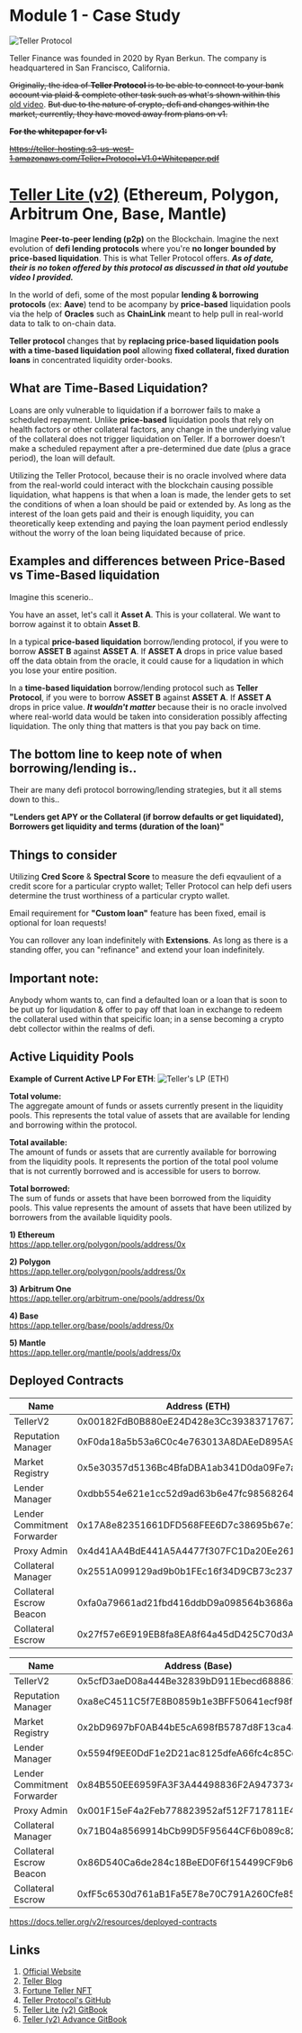 # Module 1 - Case Study

![Teller Protocol](https://pbs.twimg.com/profile_banners/1211074807975907328/1699023894/1500x500)

Teller Finance was founded in 2020 by Ryan Berkun. The company is headquartered in San Francisco, California.

~~Originally, the idea of **Teller Protocol** is to be able to connect to your bank account via plaid & complete other task such as what's shown within this~~ [old video](https://youtu.be/vGSpfIr6Cms).
~~But due to the nature of crypto, defi and changes within the market, currently, they have moved away from plans on v1.~~

~~**For the whitepaper for v1:**~~

~~https://teller-hosting.s3-us-west-1.amazonaws.com/Teller+Protocol+V1.0+Whitepaper.pdf~~

# [Teller Lite (v2)](https://docs.teller.org/teller-lite/) (Ethereum, Polygon, Arbitrum One, Base, Mantle)

Imagine **Peer-to-peer lending (p2p)** on the Blockchain. Imagine the next evolution of **defi lending protocols** where you're **no longer bounded by price-based liquidation**.
This is what Teller Protocol offers.
**_As of date, their is no token offered by this protocol as discussed in that old youtube video I provided._**


In the world of defi, some of the most popular **lending & borrowing protocols** (ex: **Aave**) tend to be acompany by **price-based** liquidation pools via the help of **Oracles** such as **ChainLink** meant to help pull in real-world data to talk to on-chain data.

**Teller protocol** changes that by **replacing price-based liquidation pools with a time-based liquidation pool** allowing **fixed collateral, fixed duration loans** in concentrated liquidity order-books.

## What are Time-Based Liquidation?
Loans are only vulnerable to liquidation if a borrower fails to make a scheduled repayment. Unlike **price-based** liquidation pools that rely on health factors or other collateral factors, any change in the underlying value of the collateral does not trigger liquidation on Teller. If a borrower doesn’t make a scheduled repayment after a pre-determined due date (plus a grace period), the loan will default.

Utilizing the Teller Protocol, because their is no oracle involved where data from the real-world could interact with the blockchain causing possible liquidation, what happens is that when a loan is made, the lender gets to set the conditions of when a loan should be paid or extended by. As long as the interest of the loan gets paid and their is enough liquidity, you can theoretically keep extending and paying the loan payment period endlessly without the worry of the loan being liquidated because of price.

## Examples and differences between Price-Based vs Time-Based liquidation

Imagine this scenerio..

You have an asset, let's call it **Asset A**. This is your collateral.
We want to borrow against it to obtain **Asset B**.

In a typical **price-based liquidation** borrow/lending protocol, if you were to borrow **ASSET B** against **ASSET A**. If **ASSET A** drops in price value based off the data obtain from the oracle, it could cause for a liqudation in which you lose your entire position.

In a **time-based liquidation** borrow/lending protocol such as **Teller Protocol**, if you were to borrow **ASSET B** against **ASSET A**. If **ASSET A** drops in price value. _**It wouldn't matter**_ because their is no oracle involved where real-world data would be taken into consideration possibly affecting liquidation. The only thing that matters is that you pay back on time.

## The bottom line to keep note of when borrowing/lending is..

Their are many defi protocol borrowing/lending strategies, but it all stems down to this..

**"Lenders get APY or the Collateral (if borrow defaults or get liquidated), Borrowers get liquidity and terms (duration of the loan)"**

## Things to consider

Utilizing **Cred Score** & **Spectral Score** to measure the defi eqvaulient of a credit score for a particular crypto wallet; Teller Protocol can help defi users determine the trust worthiness of a particular crypto wallet.

Email requirement for **"Custom loan"** feature has been fixed, email is optional for loan requests! 

You can rollover any loan indefinitely with **Extensions**. As long as there is a standing offer, you can "refinance" and extend your loan indefinitely. 

## Important note:

Anybody whom wants to, can find a defaulted loan or a loan that is soon to be put up for liqudation & offer to pay off that loan in exchange to redeem the collateral used within that speicific loan; in a sense becoming a crypto debt collector within the realms of defi.

## Active Liquidity Pools

**Example of Current Active LP For ETH**:
![Teller's LP (ETH)](https://raw.githubusercontent.com/Hcrypt/FinTech-Assignments/main/Teller_Active_Pool_as_of_11182023_(ETH).png?token=GHSAT0AAAAAACKNCWHJDDGKX3NICZBHUQYSZK36BQQ)


**Total volume:**  
The aggregate amount of funds or assets currently present in the liquidity pools. This represents the total value of assets that are available for lending and borrowing within the protocol.

**Total available:**  
The amount of funds or assets that are currently available for borrowing from the liquidity pools. It represents the portion of the total pool volume that is not currently borrowed and is accessible for users to borrow.

**Total borrowed:**  
The sum of funds or assets that have been borrowed from the liquidity pools. This value represents the amount of assets that have been utilized by borrowers from the available liquidity pools.

**1) Ethereum**  
https://app.teller.org/polygon/pools/address/0x

**2) Polygon**  
https://app.teller.org/polygon/pools/address/0x

**3) Arbitrum One**  
https://app.teller.org/arbitrum-one/pools/address/0x

**4) Base**  
https://app.teller.org/base/pools/address/0x

**5) Mantle**  
https://app.teller.org/mantle/pools/address/0x

## Deployed Contracts

| Name | Address (ETH) | Address (Polygon) | Address (Arbitrum One) |
| ----- | ----- | ----- | ----- |
| TellerV2 | 0x00182FdB0B880eE24D428e3Cc39383717677C37e | 0xD3D79A066F2cD471841C047D372F218252Dbf8Ed | 0x5cfD3aeD08a444Be32839bD911Ebecd688861164 |
| Reputation Manager | 0xF0da18a5b53a6C0c4e763013A8DAEeD895A93627 | 0xb129444b90fc2646f5f3b514c5cd3fafd43f071a | 0xa8eC4511C5f7E8B0859b1e3BFF50641ecf98f30B |
| Market Registry | 0x5e30357d5136Bc4BfaDBA1ab341D0da09Fe7a9F1 | 0xef0f89bac623ed7c875bc2f23b5403dcf90ba8bd | 0x2bD9697bF0AB44bE5cA698fB5787d8F13ca48Ffc |
| Lender Manager | 0xdbb554e621e1cc52d9ad63b6e47fc98568264115 | 0x8199dc6d35275f998aa459b29d642577818e9d3e | 0x5594f9EE0DdF1e2D21ac8125dfeA66fc4c85Cd01 |
| Lender Commitment Forwarder | 0x17A8e82351661DFD568FEE6D7c38695b67e1e924 | 0x84B550EE6959FA3F3A44498836F2A9473734ba78 | 0x84B550EE6959FA3F3A44498836F2A9473734ba78 |
| Proxy Admin | 0x4d41AA4BdE441A5A4477f307FC1Da20Ee2615F66 | 0x663ce382c4d169cea8b1eff7adaa973560054937 | 0xD9149bfBfB29cC175041937eF8161600b464051B |
| Collateral Manager | 0x2551A099129ad9b0b1FEc16f34D9CB73c237be8b | 0x76888a882a4ff57455b5e74b791dd19df3ba51bb | 0x71B04a8569914bCb99D5F95644CF6b089c826024 |
| Collateral Escrow Beacon | 0xfa0a79661ad21fbd416ddbD9a098564b3686adf5 | 0xac2000e8a637656c39aa7a61497b2d32d74758a4 | 0x86D540Ca6de284c18BeED0F6f154499CF9b61322 |
| Collateral Escrow | 0x27f57e6E919EB8fa8EA8f64a45dD425C70d3Ad44 | 0x7d7836b03358c0828cf2f5d6f8140c122679b7d0 | 0xfF5c6530d761aB1Fa5E78e70C791A260Cfe85FbC |

| Name | Address (Base) | Address (Mantle)
| ----- | ----- | ----- |
| TellerV2 | 0x5cfD3aeD08a444Be32839bD911Ebecd688861164 | 0xe6774DAAEdf6e95b222CD3dE09456ec0a46672C4 |
| Reputation Manager | 0xa8eC4511C5f7E8B0859b1e3BFF50641ecf98f30B | 0x88F8c9e7dACC43Aa37C45C4FfAA204fda821704c |
| Market Registry | 0x2bD9697bF0AB44bE5cA698fB5787d8F13ca48Ffc | 0x5Bb23271A93433B13c13D19826bc155a00694B2E |
| Lender Manager | 0x5594f9EE0DdF1e2D21ac8125dfeA66fc4c85Cd01 | 0xD6489a0021ca74DAAf3d70aD26FD4E92aB1b0797 |
| Lender Commitment Forwarder | 0x84B550EE6959FA3F3A44498836F2A9473734ba78 | 0x1E36C7e9fDa74e84eA3F21F733C93903637601b3 |
| Proxy Admin | 0x001F15eF4a2Feb778823952af512F717811E4456 | 0x001F15eF4a2Feb778823952af512F717811E4456
| Collateral Manager | 0x71B04a8569914bCb99D5F95644CF6b089c826024 | 0x6eB9b34913Bd96CA2695519eD0F8B8752d43FD2b |
| Collateral Escrow Beacon | 0x86D540Ca6de284c18BeED0F6f154499CF9b61322 | 0x86D540Ca6de284c18BeED0F6f154499CF9b61322 |
| Collateral Escrow | 0xfF5c6530d761aB1Fa5E78e70C791A260Cfe85FbC | 0xfF5c6530d761aB1Fa5E78e70C791A260Cfe85FbC |


https://docs.teller.org/v2/resources/deployed-contracts




## Links

1) [Official Website](https://teller.org/)
2) [Teller Blog](https://blog.teller.org/)
3) [Fortune Teller NFT](https://teller-finance.notion.site/Fortune-Teller-NFTx-Pools-2c4d14457e6f4983bd60cb2fbab8c4e6)
4) [Teller Protocol's GitHub](https://github.com/teller-protocol)
5) [Teller Lite (v2) GitBook](https://docs.teller.org/teller-lite/)
6) [Teller (v2) Advance GitBook](https://docs.teller.org/v2/)
